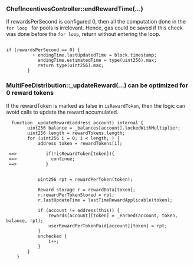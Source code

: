 ### ChefIncentivesController::endRewardTime(...)
If rewardsPerSecond is configured 0, then all the computation done in the `for loop ` for pools is irrelevant. Hence, gas could be saved if this check was done before the `for loop`, return without entering the loop.

```solidity
 
if (rewardsPerSecond == 0) {
          + endingTime.lastUpdatedTime = block.timestamp;
            endingTime.estimatedTime = type(uint256).max;
            return type(uint256).max;
        }
```

### MultiFeeDistribution::_updateReward(...) can be optimized for 0 reward tokens
If the rewardToken is marked as false in `isRewardToken`, then the logic can avoid calls to update the reward accumulated.

```
  function _updateReward(address account) internal {
        uint256 balance = _balances[account].lockedWithMultiplier;
        uint256 length = rewardTokens.length;
        for (uint256 i = 0; i < length; ) {
            address token = rewardTokens[i];
             
 ==>           if(!isRewardToken[token]){
 ==>             continue;
 ==>           } 
 

            uint256 rpt = rewardPerToken(token);

            Reward storage r = rewardData[token];
            r.rewardPerTokenStored = rpt;
            r.lastUpdateTime = lastTimeRewardApplicable(token);

            if (account != address(this)) {
                rewards[account][token] = _earned(account, token, balance, rpt);
                userRewardPerTokenPaid[account][token] = rpt;
            }
            unchecked {
                i++;
            }
        }
    }
```